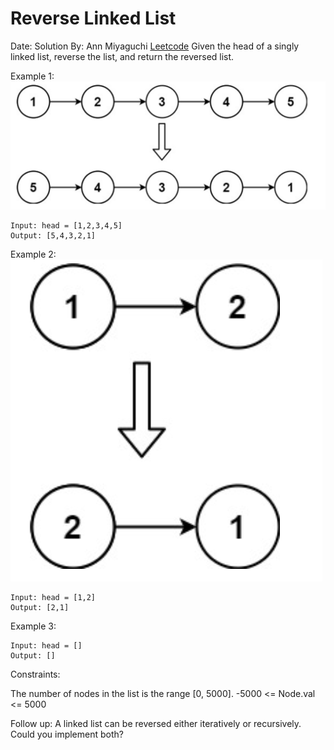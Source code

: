 # Reverse Linked List
Date: 
Solution By: Ann Miyaguchi
[Leetcode](https://leetcode.com/problems/reverse-linked-list/)
Given the head of a singly linked list, reverse the list, and return the reversed list.

 

Example 1:
![Alt text](images/reverse-linked-1.png)
```
Input: head = [1,2,3,4,5]
Output: [5,4,3,2,1]
```

Example 2:
![Alt text](images/reverse-linked-2.png)
```
Input: head = [1,2]
Output: [2,1]
```

Example 3:
```
Input: head = []
Output: []
```


Constraints:

The number of nodes in the list is the range [0, 5000].
-5000 <= Node.val <= 5000
 

Follow up: A linked list can be reversed either iteratively or recursively. Could you implement both?